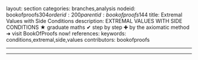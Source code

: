 layout: section
categories: branches,analysis
nodeid: bookofproofs$304
orderid: 200
parentid: bookofproofs$144
title: Extremal Values with Side Conditions
description: EXTREMAL VALUES WITH SIDE CONDITIONS &#9733; graduate maths &#10004; step by step &#10010; by the axiomatic method &#10140; visit BookOfProofs now!
references: 
keywords: conditions,extremal,side,values
contributors: bookofproofs

---


---


